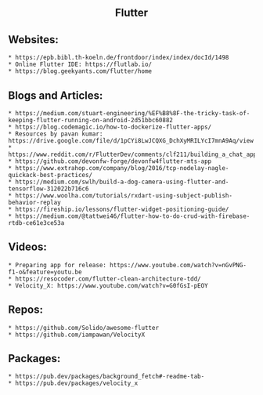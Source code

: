 <h2 align="center">Flutter</h2>

## Websites:
	* https://epb.bibl.th-koeln.de/frontdoor/index/index/docId/1498
	* Online Flutter IDE: https://flutlab.io/
	* https://blog.geekyants.com/flutter/home

## Blogs and Articles:
	* https://medium.com/stuart-engineering/%EF%B8%8F-the-tricky-task-of-keeping-flutter-running-on-android-2d51bbc60882
	* https://blog.codemagic.io/how-to-dockerize-flutter-apps/
	* Resources by pavan kumar: https://drive.google.com/file/d/1pCYi8LwJCQXG_DchXyMRILYcI7mnA9Aq/view
	* https://www.reddit.com/r/FlutterDev/comments/clf211/building_a_chat_app_without_firebase_in_flutter/
	* https://github.com/devonfw-forge/devonfw4flutter-mts-app
	* https://www.extrahop.com/company/blog/2016/tcp-nodelay-nagle-quickack-best-practices/
	* https://medium.com/swlh/build-a-dog-camera-using-flutter-and-tensorflow-312022b716c6
	* https://www.woolha.com/tutorials/rxdart-using-subject-publish-behavior-replay
	* https://fireship.io/lessons/flutter-widget-positioning-guide/
	* https://medium.com/@tattwei46/flutter-how-to-do-crud-with-firebase-rtdb-ce61e3ce53a

## Videos:
	* Preparing app for release: https://www.youtube.com/watch?v=nGvPNG-f1-o&feature=youtu.be
	* https://resocoder.com/flutter-clean-architecture-tdd/
	* Velocity_X: https://www.youtube.com/watch?v=G0fGsI-pEOY

## Repos:
	* https://github.com/Solido/awesome-flutter
	* https://github.com/iampawan/VelocityX

## Packages:
	* https://pub.dev/packages/background_fetch#-readme-tab-
	* https://pub.dev/packages/velocity_x
